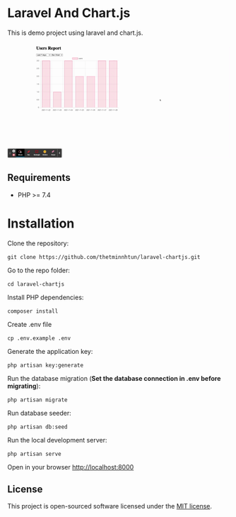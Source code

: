 # Laravel And Chart.js

This is demo project using laravel and chart.js.

![Demo](./demo.gif)

## Requirements

* PHP >= 7.4

# Installation

Clone the repository:

```
git clone https://github.com/thetminnhtun/laravel-chartjs.git
```

Go to the repo folder:

```
cd laravel-chartjs
```

Install PHP dependencies:

```
composer install
```

Create .env file

```
cp .env.example .env
```

Generate the application key:

```
php artisan key:generate
```

Run the database migration (**Set the database connection in .env before migrating**):

```
php artisan migrate
```

Run database seeder:

```
php artisan db:seed
```

Run the local development server:

```
php artisan serve
```

Open in your browser [http://localhost:8000](http://localhost:8000)

## License

This project is open-sourced software licensed under the [MIT license](https://opensource.org/licenses/MIT).